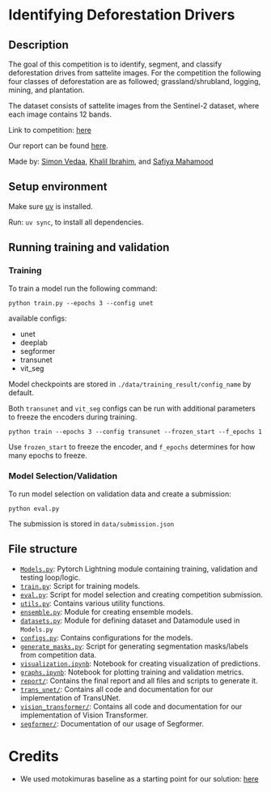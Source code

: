# Identifying Deforestation Drivers

## Description

The goal of this competition is to identify, segment, and classify deforestation drives 
from sattelite images. For the competition the following four classes of deforestation are 
as followed; grassland/shrubland, logging, mining, and plantation.

The dataset consists of sattelite images from the Sentinel-2 dataset, 
where each image contains 12 bands.

Link to competition: [here](https://solafune.com/competitions/68ad4759-4686-4bb3-94b8-7063f755b43d?menu=about&tab=)

Our report can be found [here](./report/report.pdf).

Made by: [Simon Vedaa](https://github.com/simsam8), [Khalil Ibrahim](https://github.com/KhalilIbrahimm), and [Safiya Mahamood](https://github.com/SafiyaMah)

## Setup environment

Make sure [uv](https://github.com/astral-sh/uv) is installed.

Run: `uv sync`, to install all dependencies.

## Running training and validation

### Training

To train a model run the following command:

`python train.py --epochs 3 --config unet`

available configs:
- unet
- deeplab
- segformer
- transunet
- vit_seg

Model checkpoints are stored in `./data/training_result/config_name` by default. 

Both `transunet` and `vit_seg` configs can be run with additional parameters to 
freeze the encoders during training.

`python train --epochs 3 --config transunet --frozen_start --f_epochs 1`

Use `frozen_start` to freeze the encoder, and `f_epochs` determines for 
how many epochs to freeze.

### Model Selection/Validation

To run model selection on validation data and create a submission:

`python eval.py` 

The submission is stored in `data/submission.json`


## File structure

- [`Models.py`](./Models.py): Pytorch Lightning module containing training, validation and testing loop/logic.
- [`train.py`](./train.py): Script for training models.
- [`eval.py`](./eval.py): Script for model selection and creating competition submission.
- [`utils.py`](./utils.py): Contains various utility functions.
- [`ensemble.py`](./ensemble.py): Module for creating ensemble models.
- [`datasets.py`](./datasets.py): Module for defining dataset and Datamodule used in `Models.py`
- [`configs.py`](./configs.py): Contains configurations for the models.
- [`generate_masks.py`](./generate_masks.py): Script for generating segmentation masks/labels from competition data.
- [`visualization.ipynb`](./visualization.ipynb): Notebook for creating visualization of predictions.
- [`graphs.ipynb`](./graphs.ipynb): Notebook for plotting training and validation metrics.
- [`report/`](./report/README.md): Contains the final report and all files and scripts to generate it.
- [`trans_unet/`](./trans_unet/): Contains all code and documentation for our implementation of TransUNet.
- [`vision_transformer/`](./vision_transformer/): Contains all code and documentation for our implementation of Vision Transformer.
- [`segformer/`](./segformer/): Documentation of our usage of Segformer.

# Credits

- We used motokimuras baseline as a starting point for our solution: [here](https://github.com/motokimura/solafune_deforestation_baseline)
